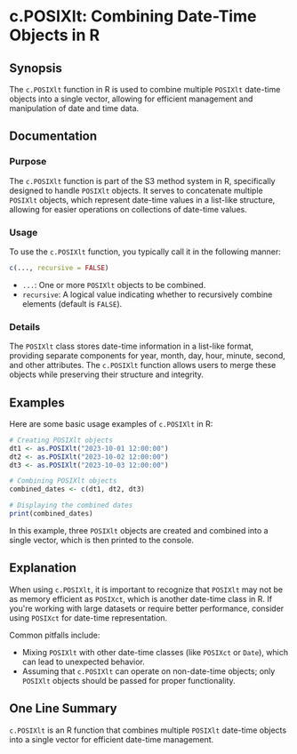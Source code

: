 <!--
Meta Description: # c.POSIXlt: Combining Date-Time Objects in R ## Synopsis The `c.POSIXlt` function in R is used to combine multiple `POSIXlt` date-time objects into a...
Meta Keywords: posixlt, date, time, objects, function
-->

# c.POSIXlt: Combining Date-Time Objects in R

## Synopsis
The `c.POSIXlt` function in R is used to combine multiple `POSIXlt` date-time objects into a single vector, allowing for efficient management and manipulation of date and time data.

## Documentation
### Purpose
The `c.POSIXlt` function is part of the S3 method system in R, specifically designed to handle `POSIXlt` objects. It serves to concatenate multiple `POSIXlt` objects, which represent date-time values in a list-like structure, allowing for easier operations on collections of date-time values.

### Usage
To use the `c.POSIXlt` function, you typically call it in the following manner:

```R
c(..., recursive = FALSE)
```

- `...`: One or more `POSIXlt` objects to be combined.
- `recursive`: A logical value indicating whether to recursively combine elements (default is `FALSE`).

### Details
The `POSIXlt` class stores date-time information in a list-like format, providing separate components for year, month, day, hour, minute, second, and other attributes. The `c.POSIXlt` function allows users to merge these objects while preserving their structure and integrity.

## Examples
Here are some basic usage examples of `c.POSIXlt` in R:

```R
# Creating POSIXlt objects
dt1 <- as.POSIXlt("2023-10-01 12:00:00")
dt2 <- as.POSIXlt("2023-10-02 12:00:00")
dt3 <- as.POSIXlt("2023-10-03 12:00:00")

# Combining POSIXlt objects
combined_dates <- c(dt1, dt2, dt3)

# Displaying the combined dates
print(combined_dates)
```

In this example, three `POSIXlt` objects are created and combined into a single vector, which is then printed to the console.

## Explanation
When using `c.POSIXlt`, it is important to recognize that `POSIXlt` may not be as memory efficient as `POSIXct`, which is another date-time class in R. If you're working with large datasets or require better performance, consider using `POSIXct` for date-time representation.

Common pitfalls include:
- Mixing `POSIXlt` with other date-time classes (like `POSIXct` or `Date`), which can lead to unexpected behavior.
- Assuming that `c.POSIXlt` can operate on non-date-time objects; only `POSIXlt` objects should be passed for proper functionality.

## One Line Summary
`c.POSIXlt` is an R function that combines multiple `POSIXlt` date-time objects into a single vector for efficient date-time management.